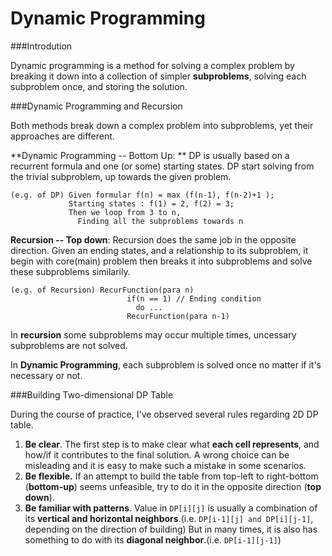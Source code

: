 # Dynamic Programming



###Introdution

Dynamic programming is a method for solving a complex problem by breaking it down into a collection of simpler **subproblems**, solving each subproblem once, and storing the solution.


###Dynamic Programming and Recursion

Both methods break down a complex problem into subproblems, yet their approaches are different.

**Dynamic Programming -- Bottom Up: ** DP is usually based on a recurrent formula and one (or some) starting states. DP start solving from the trivial subproblem, up towards the given problem.
```
(e.g. of DP) Given formular f(n) = max (f(n-1), f(n-2)+1 );
             Starting states : f(1) = 2, f(2) = 3;     
             Then we loop from 3 to n, 
               Finding all the subproblems towards n 
```

**Recursion -- Top down**: Recursion does the same job in the opposite direction. Given an ending states, and a relationship to its subproblem, it begin with core(main) problem then breaks it into subproblems and solve these subproblems similarily.

```
(e.g. of Recursion) RecurFunction(para n)
                          if(n == 1) // Ending condition
                            do ...
                          RecurFunction(para n-1) 
```

In **recursion** some subproblems may occur multiple times, uncessary subproblems are not solved.

In **Dynamic Programming**, each subproblem is solved once no matter if it's necessary or not.


###Building Two-dimensional DP Table

During the course of practice, I've observed several rules regarding 2D DP table. 

1. **Be clear**. The first step is to make clear what **each cell represents**, and how/if it contributes to the final solution. A wrong choice can be misleading and it is easy to make such a mistake in some scenarios.
2. **Be flexible.** If an attempt to build the table from top-left to right-bottom (**bottom-up**) seems unfeasible, try to do it in the opposite direction (**top down**). 
3. **Be familiar with patterns**. Value in ```DP[i][j]``` is usually a combination of its **vertical and horizontal neighbors**.(i.e. ```DP[i-1][j] and DP[i][j-1]```, depending on the direction of building) 
But in many times, it is also has something to do with its **diagonal neighbor**.(i.e. ```DP[i-1][j-1]```)
